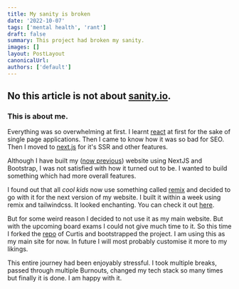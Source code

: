 ```yaml
---
title: My sanity is broken
date: '2022-10-07'
tags: ['mental health', 'rant']
draft: false
summary: This project had broken my sanity.
images: []
layout: PostLayout
canonicalUrl:
authors: ['default']
---
```


## No this article is not about [sanity.io](https://sanity.io). <br/>
### This is about **me**.


Everything was so overwhelming at first. I learnt [react](https://reactjs.org) at first for the sake of single page applications. Then I came to know how it was so bad for SEO. Then I moved to [next.js](https://nextjs.org) for it's SSR and other features.

Although I have built my ([now previous](https://portfolio-website-tawny-xi.vercel.app/)) website using NextJS and Bootstrap, I was not satisfied with how it turned out to be. I wanted to build something which had more overall features.

I found out that all *cool kids* now use something called [remix](https://remix.run) and decided to go with it for the next version of my website. I built it within a week using remix and tailwindcss. It looked enchanting. You can check it out [here](https://remix-blog-2jxu.vercel.app/).

But for some weird reason I decided to not use it as my main website. But with the upcoming board exams I could not give much time to it. So this time I forked the [repo](https://github.com/Cwarcup/personal-blog) of Curtis and bootstrapped the project. I am using this as my main site for now. In future I will most probably customise it more to my likings.

This entire journey had been enjoyably stressful. I took multiple breaks, passed through multiple Burnouts, changed my tech stack so many times but finally it is done. I am happy with it.